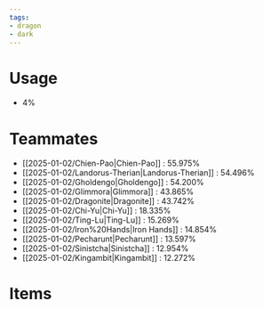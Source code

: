 ```yaml
---
tags:
- dragon
- dark
---
```

# Usage
- 4%
# Teammates
- [[2025-01-02/Chien-Pao|Chien-Pao]] : 55.975%
- [[2025-01-02/Landorus-Therian|Landorus-Therian]] : 54.496%
- [[2025-01-02/Gholdengo|Gholdengo]] : 54.200%
- [[2025-01-02/Glimmora|Glimmora]] : 43.865%
- [[2025-01-02/Dragonite|Dragonite]] : 43.742%
- [[2025-01-02/Chi-Yu|Chi-Yu]] : 18.335%
- [[2025-01-02/Ting-Lu|Ting-Lu]] : 15.269%
- [[2025-01-02/Iron%20Hands|Iron Hands]] : 14.854%
- [[2025-01-02/Pecharunt|Pecharunt]] : 13.597%
- [[2025-01-02/Sinistcha|Sinistcha]] : 12.954%
- [[2025-01-02/Kingambit|Kingambit]] : 12.272%
# Items